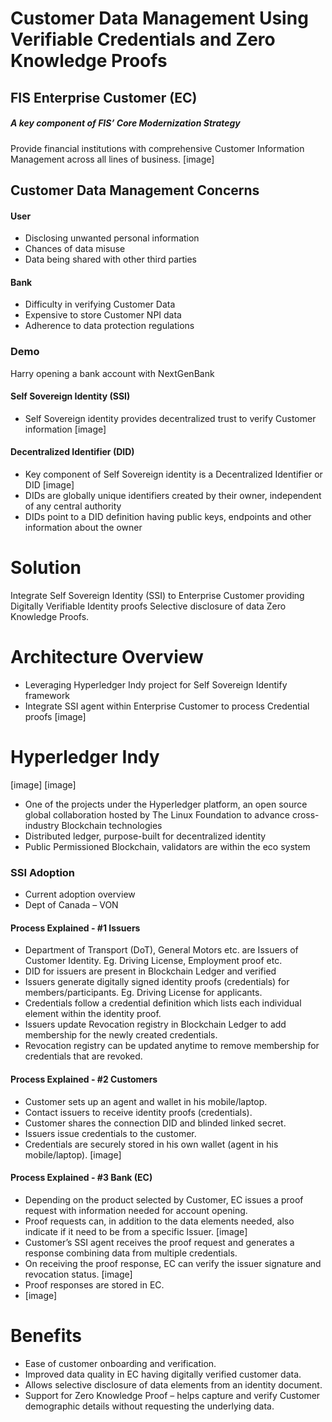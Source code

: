 # Customer Data Management Using Verifiable Credentials and Zero Knowledge Proofs

## FIS Enterprise Customer (EC)

##### A key component of FIS’ Core Modernization Strategy
Provide financial institutions with comprehensive Customer Information Management across all lines of business.
[image]

## Customer Data Management Concerns
#### User
* Disclosing unwanted personal information
* Chances of data misuse
* Data being shared with other third parties 

#### Bank
* Difficulty in verifying Customer Data
* Expensive to store Customer NPI data
* Adherence to data protection regulations

### Demo
Harry opening a bank account with NextGenBank

#### Self Sovereign Identity (SSI) 
* Self Sovereign identity provides decentralized trust to verify Customer information
[image]

#### Decentralized Identifier (DID) 
* Key component of Self Sovereign identity is a Decentralized Identifier or DID
[image]
* DIDs are globally unique identifiers created by their owner, independent of any central authority
* DIDs point to a DID definition having public keys, endpoints and other information about the owner

# Solution
Integrate Self Sovereign Identity (SSI) to Enterprise Customer providing Digitally Verifiable Identity proofs Selective disclosure of data Zero Knowledge Proofs.

# Architecture Overview
* Leveraging Hyperledger Indy project for Self Sovereign Identify framework
* Integrate SSI agent within Enterprise Customer to process Credential proofs 
[image]
# Hyperledger Indy
[image] [image]
* One of the projects under the Hyperledger platform, an open source global collaboration hosted by The Linux Foundation to advance cross-industry Blockchain technologies
* Distributed ledger, purpose-built for decentralized identity
* Public Permissioned Blockchain, validators are within the eco system

### SSI Adoption 
* Current adoption overview
* Dept of Canada – VON 
#### Process Explained - #1 Issuers
* Department of Transport (DoT), General Motors etc. are Issuers of Customer Identity. Eg. Driving License, Employment proof etc.
* DID for issuers are present in Blockchain Ledger and verified
* Issuers generate digitally signed identity proofs (credentials) for members/participants. Eg. Driving License for applicants.
* Credentials follow a credential definition which lists each individual element within the identity proof.
* Issuers update Revocation registry in Blockchain Ledger to add membership for the newly created credentials.
* Revocation registry can be updated anytime to remove membership for credentials that are revoked.

#### Process Explained - #2 Customers
* Customer sets up an agent and wallet in his mobile/laptop.
* Contact issuers to receive identity proofs (credentials).
* Customer shares the connection DID and blinded linked secret.
* Issuers issue credentials to the customer.
* Credentials are securely stored in his own wallet (agent in his mobile/laptop).
 [image]

#### Process Explained - #3 Bank (EC)
* Depending on the product selected by Customer, EC issues a proof request with information needed for account opening.
* Proof requests can, in addition to the data elements needed, also indicate if it need to be from a specific Issuer.
[image]
* Customer’s SSI agent receives the proof request and generates a response combining data from multiple credentials.
* On receiving the proof response, EC can verify the issuer signature and revocation status.
[image]
* Proof responses are stored in EC.
* [image]
 # Benefits
* Ease of customer onboarding and verification.
* Improved data quality in EC having digitally verified customer data.
* Allows selective disclosure of data elements from an identity document.
* Support for Zero Knowledge Proof – helps capture and verify Customer demographic details without requesting the underlying data.



